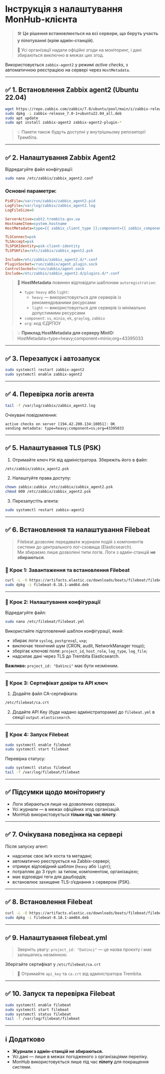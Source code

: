 # Інструкція з налаштування MonHub-клієнта

> 🛠️ **Це рішення встановлюється на всі сервери, що беруть участь у пілотуванні (крім адмін-станцій).**
>
> 📄 Усі організації надали офіційні згоди на моніторинг, і дані збираються виключно в межах цих згод.

Використовується `zabbix-agent2` у режимі *active checks*, з автоматичною реєстрацією на сервері через `HostMetadata`.

---

## ✅ 1. Встановлення Zabbix agent2 (Ubuntu 22.04)

```bash
wget https://repo.zabbix.com/zabbix/7.0/ubuntu/pool/main/z/zabbix-release/zabbix-release_7.0-1+ubuntu22.04_all.deb
sudo dpkg -i zabbix-release_7.0-1+ubuntu22.04_all.deb
sudo apt update
sudo apt install zabbix-agent2 zabbix-agent2-plugin-*
```

> 💡 Пакети також будуть доступні у внутрішньому репозиторії Трембіта.

---

## ✅ 2. Налаштування Zabbix Agent2

Відредагуйте файл конфігурації:

```bash
sudo nano /etc/zabbix/zabbix_agent2.conf
```

### Основні параметри:

```ini
PidFile=/var/run/zabbix/zabbix_agent2.pid
LogFile=/var/log/zabbix/zabbix_agent2.log
LogFileSize=0

ServerActive=zabt2.trembita.gov.ua
HostnameItem=system.hostname
HostMetadata=type={{ zabbix_client_type }};component={{ zabbix_component }};org={{ zabbix_org }}

TLSConnect=psk
TLSAccept=psk
TLSPSKIdentity=psk-client-identity
TLSPSKFile=/etc/zabbix/zabbix_agent2.psk

Include=/etc/zabbix/zabbix_agent2.d/*.conf
PluginSocket=/run/zabbix/agent.plugin.sock
ControlSocket=/run/zabbix/agent.sock
Include=/etc/zabbix/zabbix_agent2.d/plugins.d/*.conf
```

> 📌 **HostMetadata** повинен відповідати шаблонам `autoregistration`:
> - `type`: `heavy` або `light`:  
>    - `heavy` — використовується для серверів із рекомендованими ресурсами
>    - `light` — використовується для серверів із мінімально допустимими ресурсами
> - `component`: `ss`, `minio`, `ek`, `graylog`, `zabbix`  
> - `org`: код ЄДРПОУ


> 💡 **Приклад HostMetadata для серверу MinIO:** <br>
> HostMetadata=type=heavy;component=minio;org=43395033
---


## ✅ 3. Перезапуск і автозапуск

```bash
sudo systemctl restart zabbix-agent2
sudo systemctl enable zabbix-agent2
```

---

## ✅ 4. Перевірка логів агента

```bash
tail -f /var/log/zabbix/zabbix_agent2.log
```

Очікувані повідомлення:

```
active checks on server [194.42.200.134:10051]: OK
sending metadata: type=heavy;component=ss;org=43395033
```

---

## ✅ 5. Налаштування TLS (PSK)

1. Отримайте ключ `PSK` від адміністратора. Збережіть його в файл:

```bash
/etc/zabbix/zabbix_agent2.psk
```

2. Налаштуйте права доступу:

```bash
chown zabbix:zabbix /etc/zabbix/zabbix_agent2.psk
chmod 600 /etc/zabbix/zabbix_agent2.psk
```

3. Перезапустіть агента:

```bash
sudo systemctl restart zabbix-agent2
```

---

## ✅ 6. Встановлення та налаштування Filebeat

> Filebeat дозволяє передавати журнали подій з компонентів системи до центрального лог-сховища (Elasticsearch).  
> Ми збираємо лише дозволені типи логів. Логи з адмін-станцій **не збираються**.

### 🔹 Крок 1: Завантаження та встановлення Filebeat

```bash
curl -L -O https://artifacts.elastic.co/downloads/beats/filebeat/filebeat-8.18.1-amd64.deb
sudo dpkg -i filebeat-8.18.1-amd64.deb
```

---

### 🔹 Крок 2: Налаштування конфігурації

Відредагуйте файл:

```bash
sudo nano /etc/filebeat/filebeat.yml
```

Використайте підготовлений шаблон конфігурації, який:
- збирає логи `syslog`, `postgresql`, `uxp`;
- виключає технічний шум (CRON, audit, NetworkManager тощо);
- зберігає ключові поля: `project_id`, `host_role`, `log_type`, `log_file`;
- надсилає дані через TLS до Trembita Elasticsearch.

**Важливо:** `project_id: "DaVinci"` має бути незмінним.

---

### 🔹 Крок 3: Сертифікат довіри та API ключ

1. Додайте файл CA-сертифіката:

```bash
/etc/filebeat/ca.crt
```

2. Додайте API Key (буде надано адміністраторами) до `filebeat.yml` в секції `output.elasticsearch`.

---

### 🔹 Крок 4: Запуск Filebeat

```bash
sudo systemctl enable filebeat
sudo systemctl start filebeat
```

Перевірка статусу:

```bash
sudo systemctl status filebeat
tail -f /var/log/filebeat/filebeat
```

---

## ✅ Підсумки щодо моніторингу

- Логи збираються лише на дозволених серверах.
- Усі журнали — в межах офіційних згод організацій.
- MonHub використовується **тільки під час пілоту**.

---

## ✅ 7. Очікувана поведінка на сервері

Після запуску агент:

- надсилає своє ім’я хоста та метадані;
- автоматично реєструється на Zabbix-сервері;
- отримує відповідний шаблон (`heavy` або `light`);
- потрапляє до 3 груп: за типом, компонентом, організацією;
- має відповідні теги для дашбордів;
- встановлює захищене TLS-з’єднання з сервером (PSK).

---

## ✅ 8. Встановлення Filebeat

```bash
curl -L -O https://artifacts.elastic.co/downloads/beats/filebeat/filebeat-8.18.1-amd64.deb
sudo dpkg -i filebeat-8.18.1-amd64.deb
```

---

## ✅ 9. Налаштування filebeat.yml

> Зверніть увагу: `project_id: "DaVinci"` — це назва проєкту і має залишатись незмінною.

Зберігайте сертифікат у `/etc/filebeat/ca.crt`

> 🔑 Отримайте `api_key` та `ca.crt` від адміністратора Trembita.

---

## ✅ 10. Запуск та перевірка Filebeat

```bash
sudo systemctl enable filebeat
sudo systemctl start filebeat
sudo systemctl status filebeat
tail -f /var/log/filebeat/filebeat
```

---

## ℹ️ Додатково

- **Журнали з адмін-станцій не збираються.**
- Усі дані — лише в межах погодженого з організаціями переліку.
- MonHub використовується лише під час **пілоту** для покращення системи.
